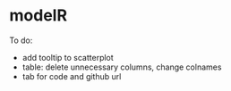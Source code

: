 # modelR
 To do:

- add tooltip to scatterplot
- table: delete unnecessary columns, change colnames
- tab for code and github url
 
